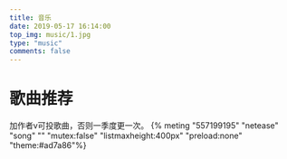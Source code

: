 ```yaml
---
title: 音乐
date: 2019-05-17 16:14:00
top_img: music/1.jpg
type: "music"
comments: false
---
```




# 歌曲推荐
加作者v可投歌曲，否则一季度更一次。
{% meting "557199195" "netease" "song" "" "mutex:false" "listmaxheight:400px" "preload:none" "theme:#ad7a86"%}